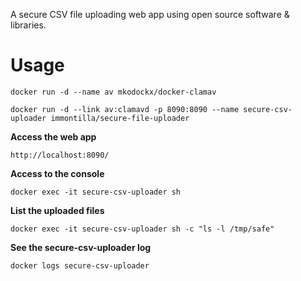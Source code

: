A secure CSV file uploading web app using open source software & libraries.

# Usage
```
docker run -d --name av mkodockx/docker-clamav
```
```
docker run -d --link av:clamavd -p 8090:8090 --name secure-csv-uploader immontilla/secure-file-uploader
```

**Access the web app**
```
http://localhost:8090/
```

**Access to the console**
```
docker exec -it secure-csv-uploader sh
```

**List the uploaded files**
```
docker exec -it secure-csv-uploader sh -c "ls -l /tmp/safe"
```

**See the secure-csv-uploader log**
```
docker logs secure-csv-uploader
```
